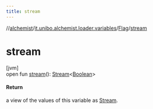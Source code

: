 ```yaml
---
title: stream
---
```

//[alchemist](../../../index.html)/[it.unibo.alchemist.loader.variables](../index.html)/[Flag](index.html)/[stream](stream.html)



# stream



[jvm]\
open fun [stream](stream.html)(): [Stream](https://docs.oracle.com/javase/8/docs/api/java/util/stream/Stream.html)<[Boolean](https://docs.oracle.com/javase/8/docs/api/java/lang/Boolean.html)>



#### Return



a view of the values of this variable as [Stream](https://docs.oracle.com/javase/8/docs/api/java/util/stream/Stream.html).




